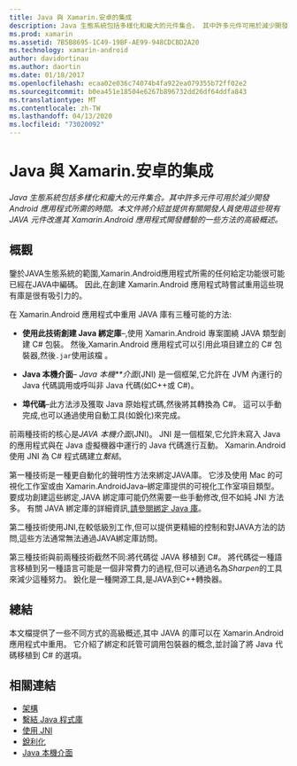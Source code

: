 ```yaml
---
title: Java 與 Xamarin.安卓的集成
description: Java 生態系統包括多樣化和龐大的元件集合。 其中許多元件可用於減少開發 Android 應用程式所需的時間。 本文件將介紹並提供有關開發人員使用這些現有 JAVA 元件改進其 Xamarin.Android 應用程式開發體驗的一些方法的高級概述。
ms.prod: xamarin
ms.assetid: 7B5B8695-1C49-19BF-AE99-948CDCBD2A20
ms.technology: xamarin-android
author: davidortinau
ms.author: daortin
ms.date: 01/18/2017
ms.openlocfilehash: ecaa02e036c74074b4fa922ea079355b72ff02e2
ms.sourcegitcommit: b0ea451e18504e6267b896732dd26df64ddfa843
ms.translationtype: MT
ms.contentlocale: zh-TW
ms.lasthandoff: 04/13/2020
ms.locfileid: "73020092"
---
```

# <a name="java-integration-with-xamarinandroid"></a>Java 與 Xamarin.安卓的集成

_Java 生態系統包括多樣化和龐大的元件集合。其中許多元件可用於減少開發 Android 應用程式所需的時間。本文件將介紹並提供有關開發人員使用這些現有 JAVA 元件改進其 Xamarin.Android 應用程式開發體驗的一些方法的高級概述。_

## <a name="overview"></a>概觀

鑒於JAVA生態系統的範圍,Xamarin.Android應用程式所需的任何給定功能很可能已經在JAVA中編碼。 因此,在創建 Xamarin.Android 應用程式時嘗試重用這些現有庫是很有吸引力的。

在 Xamarin.Android 應用程式中重用 JAVA 庫有三種可能的方法: 

- **使用此技術創建 Java 綁定庫**&ndash;,使用 Xamarin.Android 專案圍繞 JAVA 類型創建 C# 包裝。 然後,Xamarin.Android 應用程式可以引用此項目建立的 C# 包裝器,然後`.jar`使用該檔 。 

- **Java 本機介面**&ndash; *Java 本機**介面*(JNI) 是一個框架,它允許在 JVM 內運行的 Java 代碼調用或呼叫非 Java 代碼(如C++或 C#)。 

- **埠代碼**&ndash;此方法涉及獲取 Java 原始程式碼,然後將其轉換為 C#。 這可以手動完成,也可以通過使用自動工具(如銳化)來完成。 

前兩種技術的核心是*JAVA 本機介面*(JNI)。 JNI 是一個框架,它允許未寫入 Java 的應用程式與在 Java 虛擬機器中運行的 Java 代碼進行互動。 Xamarin.Android 使用 JNI 為 C# 程式碼建立*繫結*。 

第一種技術是一種更自動化的聲明性方法來綁定JAVA庫。 它涉及使用 Mac 的可視化工作室或由 Xamarin.AndroidJava&ndash;綁定庫提供的可視化工作室項目類型。 要成功創建這些綁定,JAVA 綁定庫可能仍然需要一些手動修改,但不如純 JNI 方法多。 有關 JAVA 綁定庫的詳細資訊[,請參閱綁定 Java 庫](~/android/platform/binding-java-library/index.md)。 

第二種技術使用JNI,在較低級別工作,但可以提供更精細的控制和對JAVA方法的訪問,這些方法通常無法通過JAVA綁定庫訪問。 

第三種技術與前兩種技術截然不同:將代碼從 JAVA 移植到 C#。 將代碼從一種語言移植到另一種語言可能是一個非常費力的過程,但可以通過名為*Sharpen*的工具來減少這種努力。 銳化是一種開源工具,是JAVA到C++轉換器。 

## <a name="summary"></a>總結

本文檔提供了一些不同方式的高級概述,其中 JAVA 的庫可以在 Xamarin.Android 應用程式中重用。 它介紹了綁定和託管可調用包裝器的概念,並討論了將 Java 代碼移植到 C# 的選項。 

## <a name="related-links"></a>相關連結

- [架構](~/android/internals/architecture.md)
- [繫結 Java 程式庫](~/android/platform/binding-java-library/index.md)
- [使用 JNI](~/android/platform/java-integration/working-with-jni.md)
- [銳利化](https://github.com/slluis/sharpen)
- [Java 本機介面](https://docs.oracle.com/javase/7/docs/technotes~/jni/index.html)
